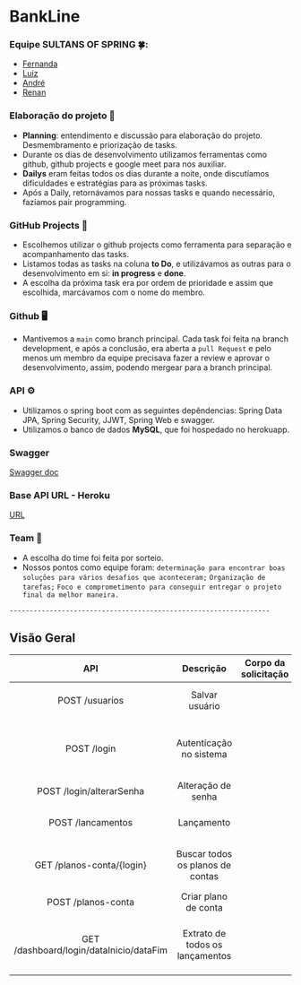 # BankLine

### Equipe SULTANS OF SPRING 🍀:
- [Fernanda](https://github.com/fernandavianadss)
- [Luiz](https://github.com/LgMotta)
- [André](https://github.com/andre-prado)
- [Renan](https://github.com/renan2911)
  

### Elaboração do projeto :monocle_face:
- **Planning**: entendimento e discussão para elaboração do projeto. Desmembramento e priorização de tasks.
- Durante os dias de desenvolvimento utilizamos ferramentas como github, github projects e google meet para nos auxiliar.
- **Dailys** eram feitas todos os dias durante a noite, onde discutíamos dificuldades e estratégias para as próximas tasks.
- Após a Daily, retornávamos para nossas tasks e quando necessário, fazíamos pair programming.

### GitHub Projects :scroll:
- Escolhemos utilizar o github projects como ferramenta para separação e acompanhamento das tasks. 
- Listamos todas as tasks na coluna **to Do**, e utilizávamos as outras para o desenvolvimento em si: **in progress** e **done**.
- A escolha da próxima task era por ordem de prioridade e assim que escolhida, marcávamos com o nome do membro.

### Github :desktop_computer:
- Mantivemos a `main` como branch principal. Cada task foi feita na branch development, e após a conclusão, era aberta a `pull Request` e pelo menos um membro da equipe precisava fazer a review e aprovar o desenvolvimento, assim, podendo mergear para a branch principal.

### API :gear:
- Utilizamos o spring boot com as seguintes depêndencias: Spring Data JPA, Spring Security, JJWT, Spring Web e swagger.
- Utilizamos o banco de dados **MySQL**, que foi hospedado no herokuapp.

### Swagger
[Swagger doc](https://bankline-api-sultans-of-spring.herokuapp.com/swagger-ui.html)

### Base API URL - Heroku
[URL](bankline-api-sultans-of-spring.herokuapp.com/)

### Team :handshake:
- A escolha do time foi feita por sorteio.
- Nossos pontos como equipe foram: `determinação para encontrar boas soluções para vários desafios que aconteceram;`
                                   `Organização de tarefas;`
                                   `Foco e comprometimento para conseguir entregar o projeto final da melhor maneira.`
                                   
            

`-----------------------------------------------------------------`

## Visão Geral
API	                                      | Descrição                        |	Corpo da solicitação     |	Corpo da resposta                                       |
:-------:                                 |:-------:                         |:-------:                  | :-------:                                                |
POST /usuarios                            |	Salvar usuário                   |                           | Id do usuário cadastrado                                 |
POST /login             	                | Autenticação no sistema          |      	                   | Informações da conta e usuário, com token de autenticaçao|
POST /login/alterarSenha                  |	Alteração de senha	             |                           | Senha temporária                                         |
POST /lancamentos                         |	Lançamento                       |                           | Informações referente ao lançamento                      |
GET /planos-conta/{login}                 | Buscar todos os planos de contas |                           | Informações de todos os planos de conta                  |
POST /planos-conta                        | Criar plano de conta             |                           | Nenhum                                                   |
GET /dashboard/login/dataInicio/dataFim   | Extrato de todos os lançamentos  |                           | Extrato com todos os lançamentos de acordo com a data    |
